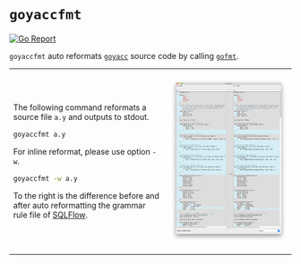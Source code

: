 # `goyaccfmt`

[![Go Report](https://goreportcard.com/badge/github.com/wangkuiyi/goyaccfmt)](https://goreportcard.com/badge/github.com/wangkuiyi/goyaccfmt)

`goyaccfmt` auto reformats [`goyacc`](https://godoc.org/golang.org/x/tools/cmd/goyacc) source code by calling [`gofmt`](https://golang.org/cmd/gofmt/). 

<table border=0>
<tr><td>

The following command reformats a source file `a.y` and outputs to stdout.

```bash
goyaccfmt a.y
```

For inline reformat, please use option `-w`.

```bash
goyaccfmt -w a.y
```

To the right is the difference before and after auto reformatting the grammar rule file of [SQLFlow](https://sqlflow.org/sqlflow).

</td><td>

![](opendiff-goyaccfmt.png)

</td></tr>
</table>
